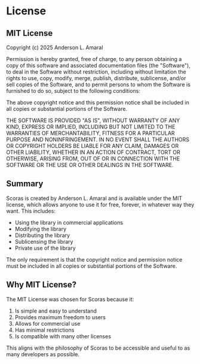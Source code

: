 # License

## MIT License

Copyright (c) 2025 Anderson L. Amaral

Permission is hereby granted, free of charge, to any person obtaining a copy
of this software and associated documentation files (the "Software"), to deal
in the Software without restriction, including without limitation the rights
to use, copy, modify, merge, publish, distribute, sublicense, and/or sell
copies of the Software, and to permit persons to whom the Software is
furnished to do so, subject to the following conditions:

The above copyright notice and this permission notice shall be included in all
copies or substantial portions of the Software.

THE SOFTWARE IS PROVIDED "AS IS", WITHOUT WARRANTY OF ANY KIND, EXPRESS OR
IMPLIED, INCLUDING BUT NOT LIMITED TO THE WARRANTIES OF MERCHANTABILITY,
FITNESS FOR A PARTICULAR PURPOSE AND NONINFRINGEMENT. IN NO EVENT SHALL THE
AUTHORS OR COPYRIGHT HOLDERS BE LIABLE FOR ANY CLAIM, DAMAGES OR OTHER
LIABILITY, WHETHER IN AN ACTION OF CONTRACT, TORT OR OTHERWISE, ARISING FROM,
OUT OF OR IN CONNECTION WITH THE SOFTWARE OR THE USE OR OTHER DEALINGS IN THE
SOFTWARE.

## Summary

Scoras is created by Anderson L. Amaral and is available under the MIT license, which allows anyone to use it for free, forever, in whatever way they want. This includes:

- Using the library in commercial applications
- Modifying the library
- Distributing the library
- Sublicensing the library
- Private use of the library

The only requirement is that the copyright notice and permission notice must be included in all copies or substantial portions of the Software.

## Why MIT License?

The MIT License was chosen for Scoras because it:

1. Is simple and easy to understand
2. Provides maximum freedom to users
3. Allows for commercial use
4. Has minimal restrictions
5. Is compatible with many other licenses

This aligns with the philosophy of Scoras to be accessible and useful to as many developers as possible.
